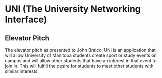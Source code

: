 # UNI (The University Networking Interface)

## Elevator Pitch 
The elevator pitch as presented to John Braico:
UNI is an application that will allow University of Manitoba students create sport or study events on campus and will allow other students that have an interest in that event to join in. This will fulfill the desire for students to meet other students with similar interests.
